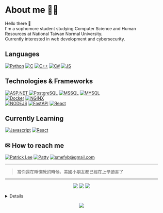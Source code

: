 <!--
**patty111/patty111** is a ✨ _special_ ✨ repository because its `README.md` (this file) appears on your GitHub profile.

Here are some ideas to get you started:

- 🔭 I’m currently working on ...
- 🌱 I’m currently learning ...
- 👯 I’m looking to collaborate on ...
- 🤔 I’m looking for help with ...
- 💬 Ask me about ...
- 📫 How to reach me: ...
- 😄 Pronouns: ...
- ⚡ Fun fact: ...
-->
# About me  🙈🙉
Hello there 👋  
I'm a sophomore student studying Computer Science and Human Resources at National Taiwan Normal University.  
Currently interested in web development and cybersecurity.  
## Languages  
[![Python](https://img.shields.io/badge/Python-black?style=for-the-badge&logo=Python)]()
[![C](https://img.shields.io/badge/C-black?style=for-the-badge&logo=C)]()
[![C++](https://img.shields.io/badge/C++-black?style=for-the-badge&logo=cplusplus)]()
[![C#](https://img.shields.io/badge/C%23-black?style=for-the-badge&logo=csharp)]()
[![JS](https://img.shields.io/badge/js-black?style=for-the-badge&logo=javascript)]()
## Technologies & Frameworks  
[![ASP.NET](https://img.shields.io/badge/.NET-black?style=for-the-badge&logo=.net)]()
[![PostgreSQL](https://img.shields.io/badge/Postgresql-black?style=for-the-badge&logo=postgresql)]()
[![MSSQL](https://img.shields.io/badge/mssql-black?style=for-the-badge&logo=microsoftsqlserver)]()
[![MYSQL](https://img.shields.io/badge/mysql-black?style=for-the-badge&logo=mysql)]()  
[![Docker](https://img.shields.io/badge/Docker-black?style=for-the-badge&logo=docker)]()
[![NGINX](https://img.shields.io/badge/nginx-black?style=for-the-badge&logo=nginx)]()  
[![NODEJS](https://img.shields.io/badge/nodejs-black?style=for-the-badge&logo=node.js)]()
[![FastAPI](https://img.shields.io/badge/fastapi-black?style=for-the-badge&logo=fastapi)]()
[![React](https://img.shields.io/badge/react-black?style=for-the-badge&logo=React)]()

## Currently Learning
[![Javascript](https://img.shields.io/badge/Javascript-black?style=for-the-badge&logo=javascript)]()
[![React](https://img.shields.io/badge/React-black?style=for-the-badge&logo=react)]()

## ✉ How to reach me  
[![Patrick Lee](https://img.shields.io/badge/Patrick%20Lee-black?style=fflat-square&logo=linkedin)](https://www.linkedin.com/in/patrick-lee-1852b6226)
[![Patty](https://img.shields.io/badge/Medium-black?style=fflat-square&logo=medium)](https://medium.com/@smefyb)
[![smefyb@gmail.com](https://img.shields.io/badge/smefyb@gmail.com-black?style=fflat-square&logo=gmail)](mailto:smefyb@gmail.com)

---
>  當你還在睡懶覺的時候，美國小朋友都已經在上學讀書了
---  
  <p align="center">
    <a>
      <img src= "https://github-profile-summary-cards.vercel.app/api/cards/profile-details?username=patty111&theme=2077"/>
    </a>
    <a>
      <img src="http://github-profile-summary-cards.vercel.app/api/cards/repos-per-language?username=patty111&theme=2077">
    </a>
    <a>
      <img src="http://github-profile-summary-cards.vercel.app/api/cards/stats?username=patty111&theme=2077">
    </a>
  </p>

<details>
<p align="center">
  <img src="https://leetcard.jacoblin.cool/user9622O?theme=nord&font=Zen%20Maru%20Gothic&ext=heatmap" />
  <br><br>
</p>
  </details>


<p align="center">
  <img src="https://komarev.com/ghpvc/?username=patty111&style=plastic" />
</p>
